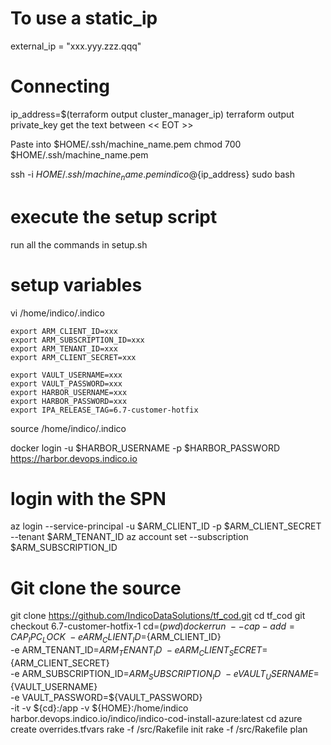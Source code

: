 
# To use a static_ip

external_ip = "xxx.yyy.zzz.qqq"

# Connecting

ip_address=$(terraform output cluster_manager_ip)
terraform output private_key
get the text between << EOT >>

Paste into $HOME/.ssh/machine_name.pem
chmod 700 $HOME/.ssh/machine_name.pem

ssh -i $HOME/.ssh/machine_name.pem indico@${ip_address}
sudo bash


# execute the setup script
run all the commands in setup.sh

# setup variables
vi /home/indico/.indico

```
export ARM_CLIENT_ID=xxx
export ARM_SUBSCRIPTION_ID=xxx
export ARM_TENANT_ID=xxx
export ARM_CLIENT_SECRET=xxx

export VAULT_USERNAME=xxx
export VAULT_PASSWORD=xxx
export HARBOR_USERNAME=xxx
export HARBOR_PASSWORD=xxx
export IPA_RELEASE_TAG=6.7-customer-hotfix
```

source /home/indico/.indico

docker login -u $HARBOR_USERNAME -p $HARBOR_PASSWORD https://harbor.devops.indico.io

# login with the SPN
az login --service-principal -u $ARM_CLIENT_ID -p $ARM_CLIENT_SECRET --tenant $ARM_TENANT_ID
az account set --subscription $ARM_SUBSCRIPTION_ID

# Git clone the source
git clone https://github.com/IndicoDataSolutions/tf_cod.git
cd tf_cod
git checkout 6.7-customer-hotfix-1
cd=$(pwd)
docker run \
  --cap-add=CAP_IPC_LOCK \
  -e ARM_CLIENT_ID=${ARM_CLIENT_ID} \
  -e ARM_TENANT_ID=${ARM_TENANT_ID} \
  -e ARM_CLIENT_SECRET=${ARM_CLIENT_SECRET} \
  -e ARM_SUBSCRIPTION_ID=${ARM_SUBSCRIPTION_ID} \
  -e VAULT_USERNAME=${VAULT_USERNAME} \
  -e VAULT_PASSWORD=${VAULT_PASSWORD} \
  -it -v ${cd}:/app -v ${HOME}:/home/indico harbor.devops.indico.io/indico/indico-cod-install-azure:latest
  cd azure
  create overrides.tfvars
  rake -f /src/Rakefile init
  rake -f /src/Rakefile plan
